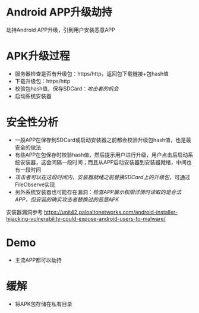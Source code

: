 # Android APP升级劫持
劫持Android APP升级，引到用户安装恶意APP

# APK升级过程
- 服务器检查是否有升级包：https/http，返回包下载链接+包hash值
- 下载升级包：https/http
- 校验包hash值，保存SDCard：*攻击者的机会*
- 启动系统安装器

# 安全性分析
- 一般APP在保存到SDCard或启动安装器之前都会校验升级包hash值，也是最安全的做法
- 有些APP在包保存时校验hash值，然后提示用户进行升级，用户点击后启动系统安装器，这会间隔一段时间；而且从APP启动安装器到安装器就绪，中间也有一段时间
- *攻击者可以在这段时间内，安装器就绪之前替换SDCard上的升级包*，可通过FileObserve实现
- 另外系统安装器也可能存在漏洞：*检查APP展示权限详情时读取的是合法APP，但安装的确实攻击者替换过的恶意APK*

安装器漏洞参考 https://unit42.paloaltonetworks.com/android-installer-hijacking-vulnerability-could-expose-android-users-to-malware/

# Demo
- 主流APP都可以劫持

# 缓解
- 将APK包存储在私有目录
